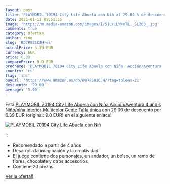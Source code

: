 ```yaml
---
layout: post
title: 'PLAYMOBIL 70194 City Life Abuela con Niñ al 29.00 % de descuento'
date: 2021-01-11 09:51:55
image: 'https://m.media-amazon.com/images/I/51L+iLW+mTL._SL200_.jpg'
comments: true
category: ofertas
author: ring
slug: 'B07P581CJH-es'
actualPrice: 6.39 EUR
currency: EUR
price: 6.39
comparePrice: 9.0 EUR
prodname: 'PLAYMOBIL 70194 City Life Abuela con Niña  Acción/Aventura  4 año s   Niño/niña  Interior  Multicolor  Gente   Talla única'
country: 'es'
flag: '🇪🇸'
buyurl: 'https://www.amazon.es/dp/B07P581CJH/?tag=tolees-21'
descuento: '29.00'
average: '5.99'
---
```


Está [PLAYMOBIL 70194 City Life Abuela con Niña  Acción/Aventura  4 año s   Niño/niña  Interior  Multicolor  Gente   Talla única](https://www.amazon.es/dp/B07P581CJH/?tag=tolees-21) con 29.00 de descuento por 6.39 EUR (original: 9.0 EUR) en el siguiente enlace!

[![PLAYMOBIL 70194 City Life Abuela con Niñ](https://m.media-amazon.com/images/I/51L+iLW+mTL._SL200_.jpg)](https://www.amazon.es/dp/B07P581CJH/?tag=tolees-21)

ℹ️:

- Recomendado a partir de 4 años
- Desarrolla la imaginación y la creatividad
- El juego contiene dos personajes, un andador, un bolso, un ramo de flores, chocolate y otros accesorios
- Contiene 20 piezas

[Ver la oferta!!](https://www.amazon.es/dp/B07P581CJH/?tag=tolees-21)
